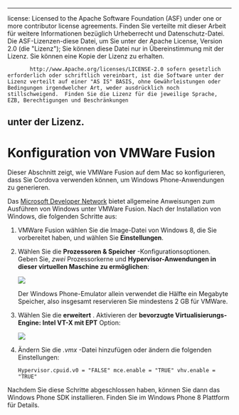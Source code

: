 * * *

license: Licensed to the Apache Software Foundation (ASF) under one or more contributor license agreements. Finden Sie verteilte mit dieser Arbeit für weitere Informationen bezüglich Urheberrecht und Datenschutz-Datei. Die ASF-Lizenzen-diese Datei, um Sie unter der Apache License, Version 2.0 (die "Lizenz"); Sie können diese Datei nur in Übereinstimmung mit der Lizenz. Sie können eine Kopie der Lizenz zu erhalten.

           http://www.Apache.org/licenses/LICENSE-2.0 sofern gesetzlich erforderlich oder schriftlich vereinbart, ist die Software unter der Lizenz verteilt auf einer "AS IS" BASIS, ohne Gewährleistungen oder Bedingungen irgendwelcher Art, weder ausdrücklich noch stillschweigend.  Finden Sie die Lizenz für die jeweilige Sprache, EZB, Berechtigungen und Beschränkungen
    

## unter der Lizenz.

# Konfiguration von VMWare Fusion

Dieser Abschnitt zeigt, wie VMWare Fusion auf dem Mac so konfigurieren, dass Sie Cordova verwenden können, um Windows Phone-Anwendungen zu generieren.

Das [Microsoft Developer Network][1] bietet allgemeine Anweisungen zum Ausführen von Windows unter VMWare Fusion. Nach der Installation von Windows, die folgenden Schritte aus:

 [1]: http://msdn.microsoft.com/en-US/library/windows/apps/jj945426

1.  VMWare Fusion wählen Sie die Image-Datei von Windows 8, die Sie vorbereitet haben, und wählen Sie **Einstellungen**.

2.  Wählen Sie die **Prozessoren & Speicher** -Konfigurationsoptionen. Geben Sie, *zwei* Prozessorkerne und **Hypervisor-Anwendungen in dieser virtuellen Maschine zu ermöglichen**:
    
    ![][2]
    
    Der Windows Phone-Emulator allein verwendet die Hälfte ein Megabyte Speicher, also insgesamt reservieren Sie mindestens 2 GB für VMWare.

3.  Wählen Sie die **erweitert** . Aktivieren der **bevorzugte Virtualisierungs-Engine: Intel VT-X mit EPT** Option:
    
    ![][3]

4.  Ändern Sie die *.vmx* -Datei hinzufügen oder ändern die folgenden Einstellungen:
    
        Hypervisor.cpuid.v0 = "FALSE" mce.enable = "TRUE" vhv.enable = "TRUE"
        

 [2]: img/guide/platforms/wp8/vmware_memory_opts.png
 [3]: img/guide/platforms/wp8/vmware_advanced_opts.png

Nachdem Sie diese Schritte abgeschlossen haben, können Sie dann das Windows Phone SDK installieren. Finden Sie im Windows Phone 8 Plattform für Details.